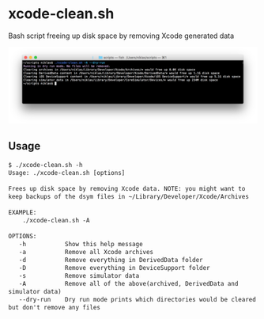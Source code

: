 # xcode-clean.sh
Bash script freeing up disk space by removing Xcode generated data

![screenshot](screenshot.png)

## Usage
```
$ ./xcode-clean.sh -h
Usage: ./xcode-clean.sh [options]

Frees up disk space by removing Xcode data. NOTE: you might want to keep backups of the dsym files in ~/Library/Developer/Xcode/Archives

EXAMPLE:
    ./xcode-clean.sh -A

OPTIONS:
   -h           Show this help message
   -a           Remove all Xcode archives
   -d           Remove everything in DerivedData folder
   -D           Remove everything in DeviceSupport folder
   -s           Remove simulator data
   -A           Remove all of the above(archived, DerivedData and simulator data)
   --dry-run    Dry run mode prints which directories would be cleared but don't remove any files

```
